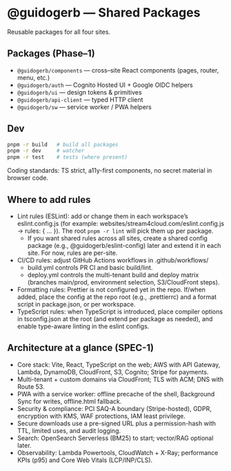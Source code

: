 # @guidogerb — Shared Packages

Reusable packages for all four sites.

## Packages (Phase–1)
- `@guidogerb/components` — cross–site React components (pages, router, menu, etc.)
- `@guidogerb/auth` — Cognito Hosted UI + Google OIDC helpers
- `@guidogerb/ui` — design tokens & primitives
- `@guidogerb/api-client` — typed HTTP client
- `@guidogerb/sw` — service worker / PWA helpers

## Dev
```bash
pnpm -r build   # build all packages
pnpm -r dev     # watcher
pnpm -r test    # tests (where present)
```
Coding standards: TS strict, a11y-first components, no secret material in browser code.

## Where to add rules
- Lint rules (ESLint): add or change them in each workspace’s eslint.config.js (for example: websites/stream4cloud.com/eslint.config.js → rules: { ... }). The root `pnpm -r lint` will pick them up per package.
  - If you want shared rules across all sites, create a shared config package (e.g., @guidogerb/eslint-config) later and extend it in each site. For now, rules are per-site.
- CI/CD rules: adjust GitHub Actions workflows in .github/workflows/
  - build.yml controls PR CI and basic build/lint.
  - deploy.yml controls the multi-tenant build and deploy matrix (branches main/prod, environment selection, S3/CloudFront steps).
- Formatting rules: Prettier is not configured yet in the repo. If/when added, place the config at the repo root (e.g., .prettierrc) and a format script in package.json, or per workspace.
- TypeScript rules: when TypeScript is introduced, place compiler options in tsconfig.json at the root (and extend per package as needed), and enable type-aware linting in the eslint configs.

## Architecture at a glance (SPEC-1)
- Core stack: Vite, React, TypeScript on the web; AWS with API Gateway, Lambda, DynamoDB, CloudFront, S3, Cognito; Stripe for payments.
- Multi-tenant + custom domains via CloudFront; TLS with ACM; DNS with Route 53.
- PWA with a service worker: offline precache of the shell, Background Sync for writes, offline.html fallback.
- Security & compliance: PCI SAQ-A boundary (Stripe-hosted), GDPR, encryption with KMS, WAF protections, IAM least privilege.
- Secure downloads use a pre-signed URL plus a permission-hash with TTL, limited uses, and audit logging.
- Search: OpenSearch Serverless (BM25) to start; vector/RAG optional later.
- Observability: Lambda Powertools, CloudWatch + X-Ray; performance KPIs (p95) and Core Web Vitals (LCP/INP/CLS).
